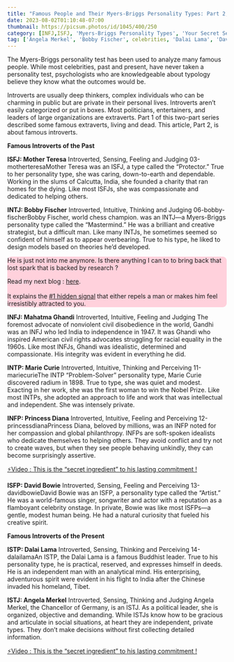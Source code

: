 ```yaml
---
title: "Famous People and Their Myers-Briggs Personality Types: Part 2, the Introverts"
date: 2023-08-02T01:10:48-07:00
thumbnail: https://picsum.photos/id/1045/400/250
category: [INFJ,ISFJ, 'Myers-Briggs Personality Types', 'Your Secret Self']
tag: ['Angela Merkel', 'Bobby Fischer', celebrities, 'Dalai Lama', 'David Bowie', extraversion, extravert, famous, Ghandi, INFJ, INFP, intj, INTP, introversion, introvert, ISFJ, ISFP, ISTJ, ISTP, Marie Curie, MBTI, Merkel, 'Mother Teresa', Myers-Briggs, personality, 'personality type', 'Princess Diana']
---
```


The Myers-Briggs personality test has been used to analyze many famous people. While most celebrities, past and present, have never taken a personality test, psychologists who are knowledgeable about typology believe they know what the outcomes would be.

Introverts are usually deep thinkers, complex individuals who can be charming in public but are private in their personal lives. Introverts aren’t easily categorized or put in boxes. Most politicians, entertainers, and leaders of large organizations are extraverts. Part 1 of this two-part series described some famous extraverts, living and dead. This article, Part 2, is about famous introverts.

**Famous Introverts of the Past**

**ISFJ: Mother Teresa**
Introverted, Sensing, Feeling and Judging
03-motherteresaMother Teresa was an ISFJ, a type called the “Protector.” True to her personality type, she was caring, down-to-earth and dependable. Working in the slums of Calcutta, India, she founded a charity that ran homes for the dying. Like most ISFJs, she was compassionate and dedicated to helping others.

**INTJ: Bobby Fischer**
Introverted, Intuitive, Thinking and Judging
06-bobby-fischerBobby Fischer, world chess champion. was an INTJ—a Myers-Briggs personality type called the “Mastermind.” He was a brilliant and creative strategist, but a difficult man. Like many INTJs, he sometimes seemed so confident of himself as to appear overbearing. True to his type, he liked to design models based on theories he’d developed.

<div style="background-color: #FFD1DC; border-radius: 9px;">
He is just not into me anymore. Is there anything I can to to bring back that lost spark that is backed by research ? 

Read my next blog : <a id="aflink" href="/wp/what-makes-him-want-only-you" class="two" target="_blank" title="Video : This is the “secret ingredient” to his lasting commitment">here</a>.</br></br>It explains the <a id="aflink" href="/wp/what-makes-him-want-only-you" class="two" target="_blank" title="Video : This is the “secret ingredient” to his lasting commitment">#1 hidden signal</a> that either repels a man or makes 
him feel irresistibly attracted to you.
</div>

**INFJ: Mahatma Ghandi**
Introverted, Intuitive, Feeling and Judging
The foremost advocate of nonviolent civil disobedience in the world, Gandhi was an INFJ who led India to independence in 1947. It was Ghandi who inspired American civil rights advocates struggling for racial equality in the 1960s. Like most INFJs, Ghandi was idealistic, determined and compassionate. His integrity was evident in everything he did.

**INTP: Marie Curie**
Introverted, Intuitive, Thinking and Perceiving
11-mariecurieThe INTP “Problem-Solver” personality type, Marie Curie discovered radium in 1898. True to type, she was quiet and modest. Exacting in her work, she was the first woman to win the Nobel Prize. Like most INTPs, she adopted an approach to life and work that was intellectual and independent. She was intensely private.

**INFP: Princess Diana**
Introverted, Intuitive, Feeling and Perceiving
12-princessdianaPrincess Diana, beloved by millions, was an INFP noted for her compassion and global philanthropy. INFPs are soft-spoken idealists who dedicate themselves to helping others. They avoid conflict and try not to create waves, but when they see people behaving unkindly, they can become surprisingly assertive.

<p><a id="aflink" href="https://hop.clickbank.net/?affiliate=klayu&vendor=hissecret&lp=0" class="one" target="_blank" title="⚡Video : This is the “secret ingredient” to his lasting commitment !">⚡Video : This is the “secret ingredient” to his lasting commitment !</a></p>

**ISFP: David Bowie**
Introverted, Sensing, Feeling and Perceiving
13-davidbowieDavid Bowie was an ISFP, a personality type called the “Artist.” He was a world-famous singer, songwriter and actor with a reputation as a flamboyant celebrity onstage. In private, Bowie was like most ISFPs—a gentle, modest human being. He had a natural curiosity that fueled his creative spirit.

**Famous Introverts of the Present**

**ISTP: Dalai Lama**
Introverted, Sensing, Thinking and Perceiving
14-dalailamaAn ISTP, the Dalai Lama is a famous Buddhist leader. True to his personality type, he is practical, reserved, and expresses himself in deeds. He is an independent man with an analytical mind. His enterprising, adventurous spirit were evident in his flight to India after the Chinese invaded his homeland, Tibet.

**ISTJ: Angela Merkel**
Introverted, Sensing, Thinking and Judging
Angela Merkel, the Chancellor of Germany, is an ISTJ. As a political leader, she is organized, objective and demanding. While ISTJs know how to be gracious and articulate in social situations, at heart they are independent, private types. They don’t make decisions without first collecting detailed information.

<p><a id="aflink" href="https://hop.clickbank.net/?affiliate=klayu&vendor=hissecret&lp=0" class="one" target="_blank" title="⚡Video : This is the “secret ingredient” to his lasting commitment !">⚡Video : This is the “secret ingredient” to his lasting commitment !</a></p>